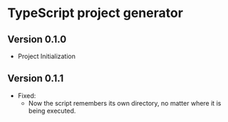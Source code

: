 # TypeScript project generator

## Version 0.1.0

- Project Initialization

## Version 0.1.1

- Fixed:
  - Now the script remembers its own directory, no matter where it is being executed.